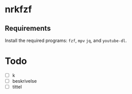 # nrkfzf

## Requirements

Install the required programs: `fzf`, `mpv` `jq`, and `youtube-dl`.


# Todo

* [ ] k
* [ ] beskrivelse
* [ ] tittel
